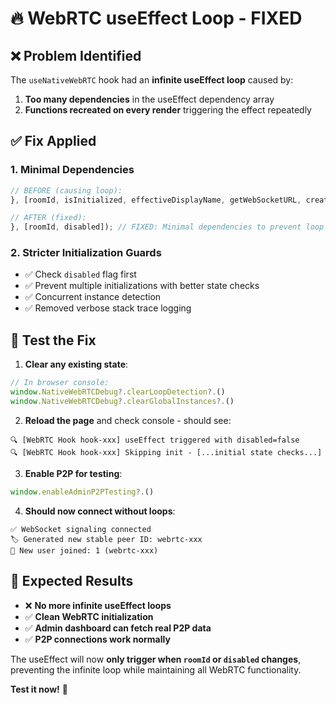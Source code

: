 # 🔥 WebRTC useEffect Loop - FIXED

## ❌ **Problem Identified**
The `useNativeWebRTC` hook had an **infinite useEffect loop** caused by:
1. **Too many dependencies** in the useEffect dependency array
2. **Functions recreated on every render** triggering the effect repeatedly

## ✅ **Fix Applied**

### **1. Minimal Dependencies**
```javascript
// BEFORE (causing loop):
}, [roomId, isInitialized, effectiveDisplayName, getWebSocketURL, createPeerConnection, connectToPeer, peerId, getReconnectionDelay, handleNetworkChange, disabled, hookInstanceId, checkConcurrentInstances]);

// AFTER (fixed):
}, [roomId, disabled]); // FIXED: Minimal dependencies to prevent loop
```

### **2. Stricter Initialization Guards**
- ✅ Check `disabled` flag first
- ✅ Prevent multiple initializations with better state checks
- ✅ Concurrent instance detection
- ✅ Removed verbose stack trace logging

## 🧪 **Test the Fix**

1. **Clear any existing state**:
```javascript
// In browser console:
window.NativeWebRTCDebug?.clearLoopDetection?.()
window.NativeWebRTCDebug?.clearGlobalInstances?.()
```

2. **Reload the page** and check console - should see:
```
🔍 [WebRTC Hook hook-xxx] useEffect triggered with disabled=false
🔍 [WebRTC Hook hook-xxx] Skipping init - [...initial state checks...]
```

3. **Enable P2P for testing**:
```javascript
window.enableAdminP2PTesting?.()
```

4. **Should now connect without loops**:
```
✅ WebSocket signaling connected
🏷️ Generated new stable peer ID: webrtc-xxx
👋 New user joined: 1 (webrtc-xxx)
```

## 🚀 **Expected Results**
- ❌ **No more infinite useEffect loops**
- ✅ **Clean WebRTC initialization**
- ✅ **Admin dashboard can fetch real P2P data**
- ✅ **P2P connections work normally**

The useEffect will now **only trigger when `roomId` or `disabled` changes**, preventing the infinite loop while maintaining all WebRTC functionality.

**Test it now!** 🎯

